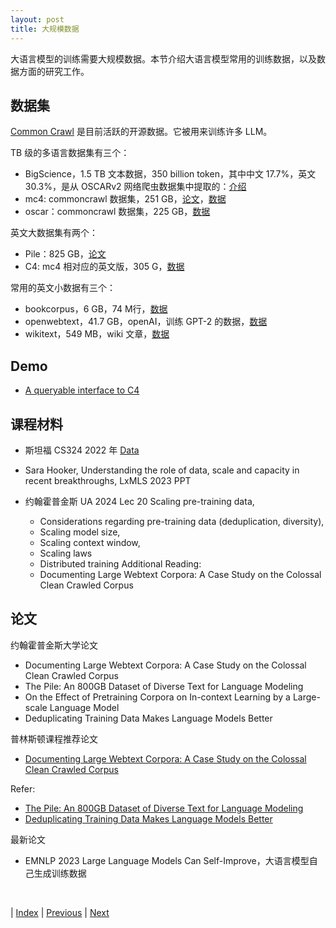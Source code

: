 ```yaml
---
layout: post
title: 大规模数据
---
```


大语言模型的训练需要大规模数据。本节介绍大语言模型常用的训练数据，以及数据方面的研究工作。

## 数据集

[Common Crawl](https://commoncrawl.org/) 是目前活跃的开源数据。它被用来训练许多 LLM。

TB 级的多语言数据集有三个：
- BigScience，1.5 TB 文本数据，350 billion token，其中中文 17.7%，英文 30.3%，是从 OSCARv2 网络爬虫数据集中提取的：[介绍](https://bigscience.huggingface.co/blog/building-a-tb-scale-multilingual-dataset-for-language-modeling)
- mc4: commoncrawl 数据集，251 GB，[论文](https://arxiv.org/abs/1910.10683)，[数据](https://huggingface.co/datasets/mc4)
- oscar：commoncrawl 数据集，225 GB，[数据](https://huggingface.co/datasets/oscar)

英文大数据集有两个：
- Pile：825 GB，[论文](https://arxiv.org/pdf/2101.00027.pdf)
- C4: mc4 相对应的英文版，305 G，[数据](https://huggingface.co/datasets/c4)

常用的英文小数据有三个：
- bookcorpus，6 GB，74 M行，[数据](https://huggingface.co/datasets/bookcorpus	)
- openwebtext，41.7 GB，openAI，训练 GPT-2 的数据，[数据](https://huggingface.co/datasets/Skylion007/openwebtext)
- wikitext，549 MB，wiki 文章，[数据](https://huggingface.co/datasets/wikitext)

## Demo
- [A queryable interface to C4](https://c4-search.apps.allenai.org)

## 课程材料

- 斯坦福 CS324 2022 年 [Data](https://stanford-cs324.github.io/winter2022/lectures/data/)

- Sara Hooker, Understanding the role of data, scale and capacity in recent breakthroughs, LxMLS 2023 PPT

- 约翰霍普金斯 UA 2024 Lec 20 Scaling pre-training data,
    - Considerations regarding pre-training data (deduplication, diversity),
    - Scaling model size,
    - Scaling context window,
    - Scaling laws
    - Distributed training
Additional Reading:
    - Documenting Large Webtext Corpora: A Case Study on the Colossal Clean Crawled Corpus

## 论文

约翰霍普金斯大学论文

- Documenting Large Webtext Corpora: A Case Study on the Colossal Clean Crawled Corpus
- The Pile: An 800GB Dataset of Diverse Text for Language Modeling
- On the Effect of Pretraining Corpora on In-context Learning by a Large-scale Language Model
- Deduplicating Training Data Makes Language Models Better

普林斯顿课程推荐论文

- [Documenting Large Webtext Corpora: A Case Study on the Colossal Clean Crawled Corpus](https://arxiv.org/pdf/2104.08758.pdf)

Refer:
- [The Pile: An 800GB Dataset of Diverse Text for Language Modeling](https://arxiv.org/pdf/2101.00027.pdf)
- [Deduplicating Training Data Makes Language Models Better](https://arxiv.org/pdf/2107.06499.pdf)

最新论文

- EMNLP 2023 Large Language Models Can Self-Improve，大语言模型自己生成训练数据

<br/>

| [Index](./) | [Previous](2-5-model) | [Next](2-9-scaling)
